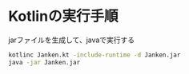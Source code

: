 # Kotlinの実行手順
jarファイルを生成して、javaで実行する
```zsh
kotlinc Janken.kt -include-runtime -d Janken.jar
java -jar Janken.jar 
```